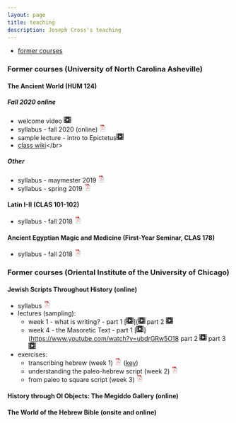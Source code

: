 ```yaml
---
layout: page
title: teaching
description: Joseph Cross's teaching
---
```


<div class="navbar">
    <div class="navbar-inner">
        <ul class="nav">
            <!--<li><a href="#current">current courses</a></li>
            <li><a href="#shortcourses">short courses</a></li>
            <li><a href="#misc">misc lectures</a></li>-->
            <li><a href="#old">former courses</a></li>
        </ul>
    </div>
</div>

### <a name="old"></a>Former courses (University of North Carolina Asheville)

#### The Ancient World (HUM 124)

##### Fall 2020 online

- welcome video [![video](icons16/video-icon.png)](https://youtu.be/qTpnFwZ4A_o)<br/>
- syllabus - fall 2020 (online) [![pdf](icons16/pdf-icon.png)](files/syllabi/Cross.HUM124.012.Fall.2020.online.syllabus.pdf)</br>
- sample lecture - intro to Epictetus[![video](icons16/video-icon.png)](https://youtu.be/qTpnFwZ4A_o)<br/>
- [class wiki](https://en.wikiversity.org/wiki/The_Ancient_World_(HUM_124_-_UNC_Asheville))</br>

##### Other

- syllabus - maymester 2019 [![pdf](icons16/pdf-icon.png)](files/syllabi/Cross.HUM124.001.Maymester.2019.syllabus.pdf)</br>
- syllabus - spring 2019 [![pdf](icons16/pdf-icon.png)](files/syllabi/Cross.HUM124.007-16.Spring.2019.syllabus.pdf)</br>

#### Latin I-II (CLAS 101-102)

- syllabus - fall 2018 [![pdf](icons16/pdf-icon.png)](files/syllabi/Cross.LAT101.Fall.2018.syllabus.pdf)</br>

#### Ancient Egyptian Magic and Medicine (First-Year Seminar, CLAS 178)

- syllabus - fall 2018 [![pdf](icons16/pdf-icon.png)](files/syllabi/Cross.CLAS178.03.Fall.2018.MagicMedicine.syllabus.pdf)</br>

### Former courses (Oriental Institute of the University of Chicago)

#### Jewish Scripts Throughout History (online)

- syllabus [![pdf](icons16/pdf-icon.png)](files/syllabi/Cross.OI.JewishScripts.syllabus.pdf)</br>
- lectures (sampling):
  - week 1 - what is writing? - part 1 [![video](icons16/video-icon.png)]([![video](icons16/video-icon.png)](https://www.youtube.com/watch?v=ubdrGRw5O18) part 2 [![video](icons16/video-icon.png)](https://www.youtube.com/watch?v=AgiIIUm-Qno)</br>
  - week 4 - the Masoretic Text - part 1 [![video](icons16/video-icon.png)](https://www.youtube.com/watch?v=ubdrGRw5O18 part 2 [![video](icons16/video-icon.png)](https://www.youtube.com/watch?v=rCuhHEVdP5c) part 3 [![video](icons16/video-icon.png)](https://www.youtube.com/watch?v=E0Dif5NoYHY)</br>
- exercises:
  - transcribing hebrew (week 1) [![pdf](icons16/pdf-icon.png)](files/course_files/Cross.OI.JewishScripts.Week1.TranscribingHebrew.pdf) ([key](files/course_files/Cross.OI.JewishScripts.Week1.TranscribingHebrew.Key.pdf))</br>
  - understanding the paleo-hebrew script (week 2) [![pdf](icons16/pdf-icon.png)](files/course_files/Cross.OI.JewishScripts.Week1.PaleoHebrew.pdf)</br>
  - from paleo to square script (week 3) [![pdf](icons16/pdf-icon.png)](files/course_files/Cross.OI.JewishScripts.Week1.PaleoSquare.pdf)</br>

#### History through OI Objects: The Megiddo Gallery (online)



#### The World of the Hebrew Bible (onsite and online)


<!--
#### [Advanced data analysis (BMI 826, Spring 2020)](https://kbroman.org/AdvData)

- [schedule](https://kbroman.org/AdvData/schedule.html)
- [syllabus](https://kbroman.org/AdvData/syllabus.html)
- [assignments](https://kbroman.org/AdvData/assignments.html)
- [resources](https://kbroman.org/AdvData/resources.html)


#### Statistical methods for molecular biology (Stat 877), with many others (Spring 2019)

- [Introduction to QTL
  mapping](https://www.biostat.wisc.edu/~kbroman/teaching/uwstatgen/1_introqtl.pdf)
- [R/qtl script](https://www.biostat.wisc.edu/~kbroman/teaching/uwstatgen/1_rqtl.R)
- Interactive graphs:
  [EM algorithm](https://www.biostat.wisc.edu/~kbroman/D3/em_alg/) |
  [LOD curves and QTL effects](https://www.biostat.wisc.edu/~kbroman/D3/lod_and_effect/) |
  [permutation test](https://www.biostat.wisc.edu/~kbroman/D3/lod_random/)
- [Multi-parent populations](https://www.biostat.wisc.edu/~kbroman/teaching/uwstatgen/2_mpp.pdf)
- [Steps toward reproducible research](https://www.biostat.wisc.edu/~kbroman/teaching/uwstatgen/3_repro_research.pdf)
- Homework: \[[assignment
(pdf)](https://www.biostat.wisc.edu/~kbroman/teaching/uwstatgen/hw3.pdf)
| [data (csv)](https://www.biostat.wisc.edu/~kbroman/teaching/uwstatgen/hw3.csv) | [solutions (html)](https://www.biostat.wisc.edu/~kbroman/teaching/uwstatgen/hw3_solns.html) | [source (Rmd)](https://www.biostat.wisc.edu/~kbroman/teaching/uwstatgen/hw3_solns.Rmd)\]


#### [Tools for reproducible research](https://kbroman.org/Tools4RR) (BMI 826-003; Spring, 2016)

- [Schedule](https://kbroman.org/Tools4RR/pages/schedule.html)
- [Resources and further reading](https://kbroman.org/Tools4RR/pages/resources.html)

#### [Plant breeding and plant genetics seminar](https://kbroman.org/PBPG957_Sp2018) (Agronomy 957; Spring, 2018)

#### [Statistical methods for QTL mapping](https://www.biostat.wisc.edu/~kbroman/teaching/qtltopics) (BMI 826-001; Fall, 2012)

#### [GAW 17 course](https://www.biostat.wisc.edu/~kbroman/teaching/gaw17) (Pop Health 904 Sec 003), with many others

#### [Introductory applied statistics for the life sciences](https://www.biostat.wisc.edu/~kbroman/teaching/stat371) (Stat 371)

---

### Courses taught at Johns Hopkins

#### [Special topics in genetics and genomics](https://www.biostat.wisc.edu/~kbroman/teaching/statgen) (140.668)

#### [Statistics for laboratory scientists](https://www.biostat.wisc.edu/~kbroman/teaching/labstat) (140.615-616)

#### [Statistical computing](http://www.biostat.jhsph.edu/~bcaffo/statcomp) (140.776)

- Coding practices:
  \[[pdf (35k)](https://www.biostat.wisc.edu/~kbroman/teaching/statprog/coding_ho.pdf) |
  [books](https://www.biostat.wisc.edu/~kbroman/teaching/statprog/coding_refs.html)\]
- C Programming I:
  \[[pdf (56k)](https://www.biostat.wisc.edu/~kbroman/teaching/statprog/cprog1_ho.pdf) |
  [books](https://www.biostat.wisc.edu/~kbroman/teaching/statprog/cprog_refs.html) |
  [Example code (c_code_1.tgz)](https://www.biostat.wisc.edu/~kbroman/teaching/statprog/c_code_1.tgz)\]
- C Programming II:
  \[[pdf (57k)](https://www.biostat.wisc.edu/~kbroman/teaching/statprog/cprog2_ho.pdf) |
  [Example code (c_code_2.tgz)](https://www.biostat.wisc.edu/~kbroman/teaching/statprog/c_code_2.tgz)\]
- C Programming III:
  \[[pdf (14k)](https://www.biostat.wisc.edu/~kbroman/teaching/statprog/cprog3_ho.pdf) |
  [Example code (c_code_3.tgz)](https://www.biostat.wisc.edu/~kbroman/teaching/statprog/c_code_3.tgz)\]

#### [Introduction to computing](https://www.biostat.wisc.edu/~kbroman/teaching/compintro)

#### [Genetics for statisticians](https://www.biostat.wisc.edu/~kbroman/teaching/gen4stat/index.html) (140.667)

#### [Statistical genetics](https://www.biostat.wisc.edu/~kbroman/teaching/statgen_old/index.html) (140.668)

#### [Advanced statistical computing](https://www.biostat.wisc.edu/~kbroman/teaching/statcomp/index.html) (140.778)
-->
